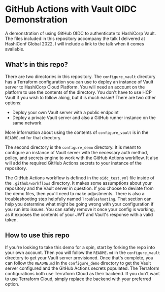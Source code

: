 # GitHub Actions with Vault OIDC Demonstration

A demonstration of using GitHub OIDC to authenticate to HashiCorp Vault. The files included in this repository accompany the talk I delivered at HashiConf Global 2022. I will include a link to the talk when it comes available.

## What's in this repo?

There are two directories in this repository. The `configure_vault` directory has a Terraform configuration you can use to deploy an instance of Vault server to HashiCorp Cloud Platform. You will need an account on the platform to use the contents of the directory. You don't have to use HCP Vault if you wish to follow along, but it is much easier! There are two other options:

* Deploy your own Vault server with a public endpoint
* Deploy a private Vault server and also a GitHub runner instance on the same network

More information about using the contents of `configure_vault` is in the `README.md` for that directory.

The second directory is the `configure_demo` directory. It is meant to configure an instance of Vault server with the necessary auth method, policy, and secrets engine to work with the GitHub Actions workflow. It also will add the required GitHub Actions secrets to your instance of the repository.

The GitHub Actions workflow is defined in the `oidc_test.yml` file inside of the `.github/workflows` directory. It makes some assumptions about your repository and the Vault server in question. If you choose to deviate from the demo files, then you'll need to make adjustments. There is also a troubleshooting step helpfully named `Troubleshooting`. That section can help you determine what might be going wrong with your configuration if you run into issues. You can safely remove it once your config is working, as it exposes the contents of your JWT and Vault's response with a valid token.

## How to use this repo

If you're looking to take this demo for a spin, start by forking the repo into your own account. Then you will follow the `README.md` in the `configure_vault` directory to get your Vault server provisioned. Once that's complete, you can follow the `README.md` in the `configure_demo` directory to get the Vault server configured and the GitHub Actions secrets populated. The Terraform configurations both use Terraform Cloud as their backend. If you don't want to use Terraform Cloud, simply replace the backend with your preferred option.

